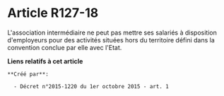 # Article R127-18

L'association intermédiaire ne peut pas mettre ses salariés à disposition d'employeurs pour des activités situées hors du
territoire défini dans la convention conclue par elle avec l'Etat.

**Liens relatifs à cet article**

	**Créé par**:

	  - Décret n°2015-1220 du 1er octobre 2015 - art. 1
